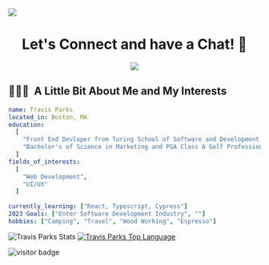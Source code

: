   <img src="https://capsule-render.vercel.app/api?type=waving&color=gradient&text=Hello!&height=100&section=header"/>
</p>

<h1 align="center">
  Let's Connect and have a Chat! 💬
</h1>

<p align="center">
  <img src= "https://media2.giphy.com/media/AIGF7ljcNKZI4/200w.webp?cid=ecf05e470mulre0ipsjatj4anax6uehl35pt43ru9zjlrd4d&rid=200w.webp&ct=g">
</p>

<h2> 👨🏻‍💻 &nbsp;A Little Bit About Me and My Interests</h2>

```yaml
name: Travis Parks
located_in: Boston, MA
education:
  [
    "Front End Devloper from Turing School of Software and Development ",
    "Bachelor's of Science in Marketing and PGA Class A Golf Professional ",
  ]
fields_of_interests:
  [
    "Web Development",
    "UI/UX"
  ]
  
currently_learning: ["React, Typescript, Cypress"]
2023 Goals: ["Enter Software Development Industry", ""]
hobbies: ["Camping", "Travel", "Wood Working", "Espresso"]
```
  


![Travis Parks Stats](https://github-readme-stats.vercel.app/api?username=LeftyLincoln&show_icons=true&theme=dark)
[![Travis Parks Top Language](https://github-readme-stats.vercel.app/api/top-langs/?username=LeftyLincoln&layout=compact)](https://github.com/LeftyLincoln/github-readme-stats)

![visitor badge](https://visitor-badge.glitch.me/badge?page_id=LeftyLincoln.visitor-badge&left_color=red&right_color=green&left_text=Hello%20Visitors)
